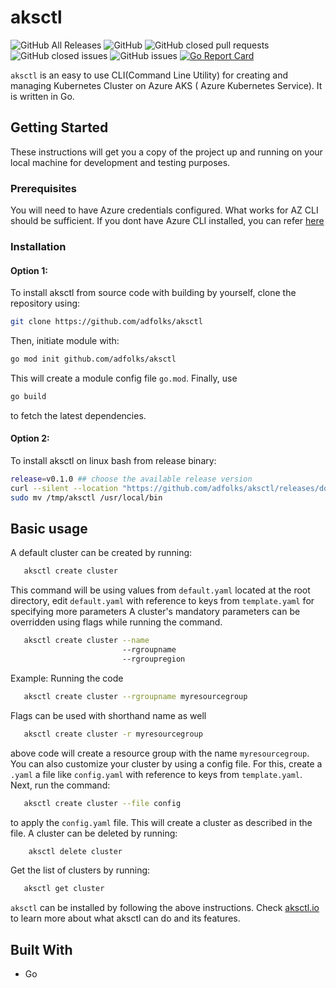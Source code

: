 # aksctl
![GitHub All Releases](https://img.shields.io/github/downloads/adfolks/aksctl/total) ![GitHub](https://img.shields.io/github/license/adfolks/aksctl) ![GitHub closed pull requests](https://img.shields.io/github/issues-pr-closed/adfolks/aksctl) ![GitHub closed issues](https://img.shields.io/github/issues-closed/adfolks/aksctl)  ![GitHub issues](https://img.shields.io/github/issues/adfolks/aksctl) [![Go Report Card](https://goreportcard.com/badge/github.com/adfolks/aksctl)](https://goreportcard.com/report/github.com/adfolks/aksctl)

 `aksctl` is an easy to use CLI(Command Line Utility) for creating and managing Kubernetes Cluster on Azure AKS ( Azure Kubernetes Service). It is written in Go.
## Getting Started
These instructions will get you a copy of the project up and running on your local machine for development and testing purposes.
### Prerequisites
You will need to have Azure credentials configured. What works for AZ CLI should be sufficient. If you dont have Azure CLI installed, you can refer [here](https://docs.microsoft.com/en-us/cli/azure/install-azure-cli?view=azure-cli-latest)
### Installation
#### Option 1:
To install aksctl from source code with building by yourself, clone the repository using:
```bash
git clone https://github.com/adfolks/aksctl
```
Then, initiate module with:
```bash
go mod init github.com/adfolks/aksctl
```
This will create a module config file `go.mod`.
Finally, use
```bash
go build
```
to fetch the latest dependencies.

#### Option 2:
To install aksctl on linux bash from release binary:
```bash
release=v0.1.0 ## choose the available release version
curl --silent --location "https://github.com/adfolks/aksctl/releases/download/$release/aksctl-$(uname -s)-amd64.tar.gz" | tar xz -C /tmp
sudo mv /tmp/aksctl /usr/local/bin
```

## Basic usage
 A default cluster can be created by running:
  ```bash
     aksctl create cluster
  ```
  This command will be using values from `default.yaml` located at the root directory,
  edit `default.yaml` with reference to keys from `template.yaml` for specifying more parameters
  A cluster's mandatory parameters can be overridden using flags while running the command.
  ```bash
     aksctl create cluster --name
                           --rgroupname
                           --rgroupregion
  ```
  Example:
  Running the code
  ```bash
     aksctl create cluster --rgroupname myresourcegroup
  ```
  Flags can be used with shorthand name as well
  ```bash
     aksctl create cluster -r myresourcegroup
  ```
  above code will create a resource group with the name `myresourcegroup`.
  You can also customize your cluster by using a config file.
  For this, create a `.yaml` a file like `config.yaml` with reference to keys from `template.yaml`.
  Next, run the command:
  ```bash
     aksctl create cluster --file config
  ```
  to apply the `config.yaml` file.
  This will create a cluster as described in the file.
A cluster can be deleted by running:
  ```bash
      aksctl delete cluster
  ```
Get the list of clusters by running:
  ```bash
     aksctl get cluster
  ```
`aksctl` can be installed by following the above instructions.
Check [aksctl.io](https://www.aksctl.io) to learn more about what aksctl can do and its features.
## Built With
* Go
